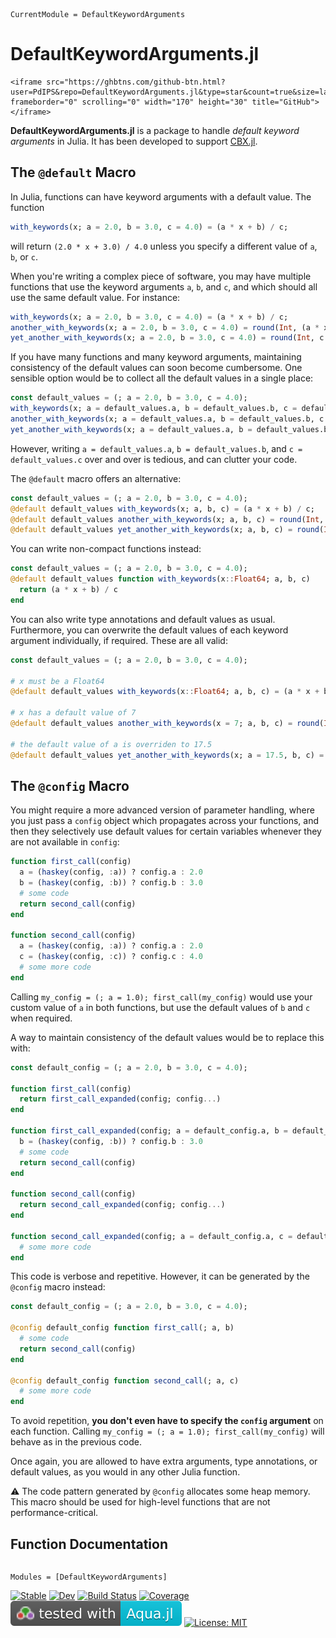 ```@meta
CurrentModule = DefaultKeywordArguments
```

# DefaultKeywordArguments.jl

```@raw html
<iframe src="https://ghbtns.com/github-btn.html?user=PdIPS&repo=DefaultKeywordArguments.jl&type=star&count=true&size=large" frameborder="0" scrolling="0" width="170" height="30" title="GitHub"></iframe>
```

**DefaultKeywordArguments.jl** is a package to handle *default keyword arguments* in Julia. It has been developed to support [CBX.jl](https://github.com/PdIPS/CBX.jl).


## The `@default` Macro

In Julia, functions can have keyword arguments with a default value. The function
```jl
with_keywords(x; a = 2.0, b = 3.0, c = 4.0) = (a * x + b) / c;
```
will return `(2.0 * x + 3.0) / 4.0` unless you specify a different value of `a`, `b`, or `c`.

When you're writing a complex piece of software, you may have multiple functions that use the keyword arguments `a`, `b`, and `c`, and which should all use the same default value. For instance:
```jl
with_keywords(x; a = 2.0, b = 3.0, c = 4.0) = (a * x + b) / c;
another_with_keywords(x; a = 2.0, b = 3.0, c = 4.0) = round(Int, (a * x + b) / c);
yet_another_with_keywords(x; a = 2.0, b = 3.0, c = 4.0) = round(Int, c / (a * x + b));
```
If you have many functions and many keyword arguments, maintaining consistency of the default values can soon become cumbersome. One sensible option would be to collect all the default values in a single place:
```jl
const default_values = (; a = 2.0, b = 3.0, c = 4.0);
with_keywords(x; a = default_values.a, b = default_values.b, c = default_values.c) = (a * x + b) / c;
another_with_keywords(x; a = default_values.a, b = default_values.b, c = default_values.c) = round(Int, (a * x + b) / c);
yet_another_with_keywords(x; a = default_values.a, b = default_values.b, c = default_values.c) = round(Int, c / (a * x + b));
```
However, writing `a = default_values.a`, `b = default_values.b`, and `c = default_values.c` over and over is tedious, and can clutter your code.

The `@default` macro offers an alternative:
```jl
const default_values = (; a = 2.0, b = 3.0, c = 4.0);
@default default_values with_keywords(x; a, b, c) = (a * x + b) / c;
@default default_values another_with_keywords(x; a, b, c) = round(Int, (a * x + b) / c);
@default default_values yet_another_with_keywords(x; a, b, c) = round(Int, c / (a * x + b));
```
You can write non-compact functions instead:
```jl
const default_values = (; a = 2.0, b = 3.0, c = 4.0);
@default default_values function with_keywords(x::Float64; a, b, c)
  return (a * x + b) / c
end
```
You can also write type annotations and default values as usual. Furthermore, you can overwrite the default values of each keyword argument individually, if required. These are all valid:
```jl
const default_values = (; a = 2.0, b = 3.0, c = 4.0);

# x must be a Float64
@default default_values with_keywords(x::Float64; a, b, c) = (a * x + b) / c;

# x has a default value of 7
@default default_values another_with_keywords(x = 7; a, b, c) = round(Int, (a * x + b) / c);

# the default value of a is overriden to 17.5
@default default_values yet_another_with_keywords(x; a = 17.5, b, c) = round(Int, c / (a * x + b));
```

## The `@config` Macro

You might require a more advanced version of parameter handling, where you just pass a `config` object which propagates across your functions, and then they selectively use default values for certain variables whenever they are not available in `config`:
```jl
function first_call(config)
  a = (haskey(config, :a)) ? config.a : 2.0
  b = (haskey(config, :b)) ? config.b : 3.0
  # some code
  return second_call(config)
end

function second_call(config)
  a = (haskey(config, :a)) ? config.a : 2.0
  c = (haskey(config, :c)) ? config.c : 4.0
  # some more code
end
```
Calling `my_config = (; a = 1.0); first_call(my_config)` would use your custom value of `a` in both functions, but use the default values of `b` and `c` when required.

A way to maintain consistency of the default values would be to replace this with:
```jl
const default_config = (; a = 2.0, b = 3.0, c = 4.0);

function first_call(config)
  return first_call_expanded(config; config...)
end

function first_call_expanded(config; a = default_config.a, b = default_config.b, args...)
  b = (haskey(config, :b)) ? config.b : 3.0
  # some code
  return second_call(config)
end

function second_call(config)
  return second_call_expanded(config; config...)
end

function second_call_expanded(config; a = default_config.a, c = default_config.c, args...)
  # some more code
end
```
This code is verbose and repetitive. However, it can be generated by the `@config` macro instead:
```jl
const default_config = (; a = 2.0, b = 3.0, c = 4.0);

@config default_config function first_call(; a, b)
  # some code
  return second_call(config)
end

@config default_config function second_call(; a, c)
  # some more code
end
```
To avoid repetition, **you don't even have to specify the `config` argument** on each function. Calling `my_config = (; a = 1.0); first_call(my_config)` will behave as in the previous code.

Once again, you are allowed to have extra arguments, type annotations, or default values, as you would in any other Julia function.

:warning: The code pattern generated by `@config` allocates some heap memory. This macro should be used for high-level functions that are not performance-critical.


## Function Documentation

```@index
```

```@autodocs
Modules = [DefaultKeywordArguments]
```

[![Stable](https://img.shields.io/badge/docs-stable-blue.svg)](https://PdIPS.github.io/DefaultKeywordArguments.jl/stable/)
[![Dev](https://img.shields.io/badge/docs-dev-blue.svg)](https://PdIPS.github.io/DefaultKeywordArguments.jl/dev/)
[![Build Status](https://github.com/PdIPS/DefaultKeywordArguments.jl/actions/workflows/CI.yml/badge.svg?branch=main)](https://github.com/PdIPS/DefaultKeywordArguments.jl/actions/workflows/CI.yml?query=branch%3Amain)
[![Coverage](https://codecov.io/gh/PdIPS/DefaultKeywordArguments.jl/branch/main/graph/badge.svg)](https://codecov.io/gh/PdIPS/DefaultKeywordArguments.jl)
[![Aqua](https://raw.githubusercontent.com/JuliaTesting/Aqua.jl/master/badge.svg)](https://github.com/JuliaTesting/Aqua.jl)
[![License: MIT](https://img.shields.io/badge/License-MIT-yellow.svg)](https://opensource.org/licenses/MIT)
